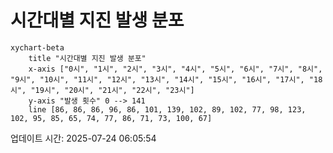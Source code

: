 # 시간대별 지진 발생 분포

```mermaid
xychart-beta
    title "시간대별 지진 발생 분포"
    x-axis ["0시", "1시", "2시", "3시", "4시", "5시", "6시", "7시", "8시", "9시", "10시", "11시", "12시", "13시", "14시", "15시", "16시", "17시", "18시", "19시", "20시", "21시", "22시", "23시"]
    y-axis "발생 횟수" 0 --> 141
    line [86, 86, 86, 96, 86, 101, 139, 102, 89, 102, 77, 98, 123, 102, 95, 85, 65, 74, 77, 86, 71, 73, 100, 67]
```

업데이트 시간: 2025-07-24 06:05:54
